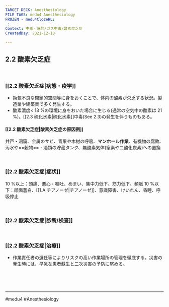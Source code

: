 ```yaml
---
TARGET DECK: Anesthesiology
FILE TAGS: medu4 Anesthesiology
FROZEN - medu4ClozeHL:
 : 
Context: 中毒・麻酔/ガス中毒/酸素欠乏症
CreatedDay: 2021-12-18

---
```


## 2.2 酸素欠乏症

<br>

### [[2.2 酸素欠乏症|病態・疫学]]
* 換気不良な閉鎖的空間等に身をおくことで、体内の酸素が欠乏する状況。製造業や建築業で多く発生する。
* 酸素濃度< 18 %の環境に身をおいた場合に生じる(通常の空気中の酸素は 21 %)。[[2.3 硫化水素|硫化水素]]中毒(See 2.3)の発生を伴うものもある。
 

#### [[2.2 酸素欠乏症|酸素欠乏症の原因例]]
井戸・洞窟、金属のサビ、青果や木材の呼吸、**マンホール作業**、有機物の腐敗、汚水や==穀物==・酒類の貯蔵タンク、無酸素気体(窒素や二酸化炭素)への置換
<!--ID: 1640094206103-->



<br>

### [[2.2 酸素欠乏症|症状]]
10 %以上：頭痛、悪心・嘔吐、めまい、集中力低下、筋力低下、頻脈
10 %以下：顔面蒼白、[[1.A チアノーゼ|チアノーゼ]]、意識障害、けいれん、昏睡、呼吸停止

<br>

### [[2.2 酸素欠乏症|診断/検査]]


<br>

### [[2.2 酸素欠乏症|治療]]
* 作業責任者の選任等によりリスクの高い作業場所の管理を徹底する。災害の発生時には、早急な患者蘇生と二次災害の予防に努める。

<br><br><br>

---
#medu4 #Anesthesiology 
